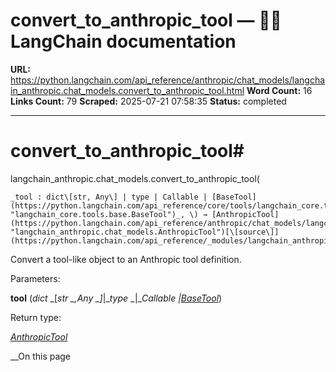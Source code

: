 # convert_to_anthropic_tool — 🦜🔗 LangChain  documentation

**URL:** https://python.langchain.com/api_reference/anthropic/chat_models/langchain_anthropic.chat_models.convert_to_anthropic_tool.html
**Word Count:** 16
**Links Count:** 79
**Scraped:** 2025-07-21 07:58:35
**Status:** completed

---

# convert\_to\_anthropic\_tool\#

langchain\_anthropic.chat\_models.convert\_to\_anthropic\_tool\(

    _tool : dict\[str, Any\] | type | Callable | [BaseTool](https://python.langchain.com/api_reference/core/tools/langchain_core.tools.base.BaseTool.html#langchain_core.tools.base.BaseTool "langchain_core.tools.base.BaseTool")_, \) → [AnthropicTool](https://python.langchain.com/api_reference/anthropic/chat_models/langchain_anthropic.chat_models.AnthropicTool.html#langchain_anthropic.chat_models.AnthropicTool "langchain_anthropic.chat_models.AnthropicTool")[\[source\]](https://python.langchain.com/api_reference/_modules/langchain_anthropic/chat_models.html#convert_to_anthropic_tool)\#     

Convert a tool-like object to an Anthropic tool definition.

Parameters:     

**tool** \(_dict_ _\[__str_ _,__Any_ _\]__|__type_ _|__Callable_ _|_[_BaseTool_](https://python.langchain.com/api_reference/core/tools/langchain_core.tools.base.BaseTool.html#langchain_core.tools.base.BaseTool "langchain_core.tools.base.BaseTool")\)

Return type:     

[_AnthropicTool_](https://python.langchain.com/api_reference/anthropic/chat_models/langchain_anthropic.chat_models.AnthropicTool.html#langchain_anthropic.chat_models.AnthropicTool "langchain_anthropic.chat_models.AnthropicTool")

__On this page